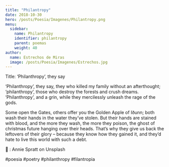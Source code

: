 ```yaml
---
title: "Philantropy"
date: 2018-10-30
hero: /posts/Poesia/Imagenes/Philantropy.png
menu:
  sidebar:
    name: Philantropy
    identifier: philantropy
    parent: poemas
    weight: 40
author:
  name: Estrechos de Miras
  image: /posts/Poesia/Imagenes/Estrechos.jpg
---
```


Title: ‘Philanthropy’, they say

‘Philanthropy’, they say, they who killed my family without an afterthought; ‘philanthropy’, those who destroy the forests and crush dreams. ‘Philanthropy’, and a grin, while they mercilessly unleash the rage of the gods.

Some open the Gates, others offer you the Golden Apple of Iðunn; both wash their hands in the water they’ve stolen. But their hands are stained with blood, and the more they wash, the more they poison, the ghost of christmas future hanging over their heads. That’s why they give us back the leftovers of their glory – because they know how they gained it, and they’d hate to live this world with such a debt.

 📸 : Annie Spratt on Unsplash

#poesia #poetry #philanthropy  #filantropia
